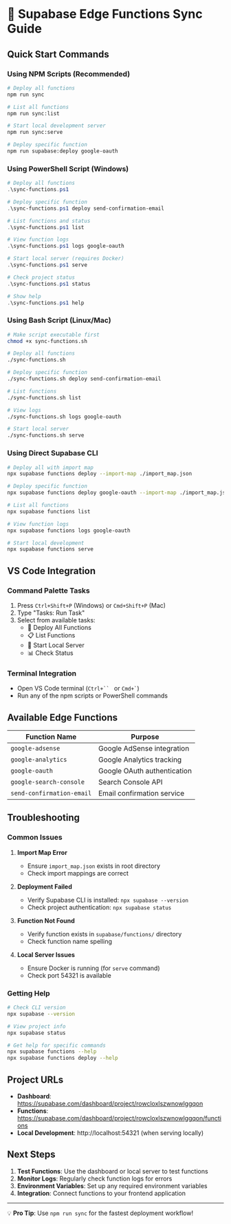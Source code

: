 # 🚀 Supabase Edge Functions Sync Guide

## Quick Start Commands

### Using NPM Scripts (Recommended)
```bash
# Deploy all functions
npm run sync

# List all functions
npm run sync:list

# Start local development server
npm run sync:serve

# Deploy specific function
npm run supabase:deploy google-oauth
```

### Using PowerShell Script (Windows)
```powershell
# Deploy all functions
.\sync-functions.ps1

# Deploy specific function
.\sync-functions.ps1 deploy send-confirmation-email

# List functions and status
.\sync-functions.ps1 list

# View function logs
.\sync-functions.ps1 logs google-oauth

# Start local server (requires Docker)
.\sync-functions.ps1 serve

# Check project status
.\sync-functions.ps1 status

# Show help
.\sync-functions.ps1 help
```

### Using Bash Script (Linux/Mac)
```bash
# Make script executable first
chmod +x sync-functions.sh

# Deploy all functions
./sync-functions.sh

# Deploy specific function
./sync-functions.sh deploy send-confirmation-email

# List functions
./sync-functions.sh list

# View logs
./sync-functions.sh logs google-oauth

# Start local server
./sync-functions.sh serve
```

### Using Direct Supabase CLI
```bash
# Deploy all with import map
npx supabase functions deploy --import-map ./import_map.json

# Deploy specific function
npx supabase functions deploy google-oauth --import-map ./import_map.json

# List all functions
npx supabase functions list

# View function logs
npx supabase functions logs google-oauth

# Start local development
npx supabase functions serve
```

## VS Code Integration

### Command Palette Tasks
1. Press `Ctrl+Shift+P` (Windows) or `Cmd+Shift+P` (Mac)
2. Type "Tasks: Run Task"
3. Select from available tasks:
   - 🚀 Deploy All Functions
   - 📋 List Functions
   - 🔧 Start Local Server
   - 📊 Check Status

### Terminal Integration
- Open VS Code terminal (`Ctrl+`` ` or `` Cmd+` ``)
- Run any of the npm scripts or PowerShell commands

## Available Edge Functions

| Function Name | Purpose |
|---------------|---------|
| `google-adsense` | Google AdSense integration |
| `google-analytics` | Google Analytics tracking |
| `google-oauth` | Google OAuth authentication |
| `google-search-console` | Search Console API |
| `send-confirmation-email` | Email confirmation service |

## Troubleshooting

### Common Issues

1. **Import Map Error**
   - Ensure `import_map.json` exists in root directory
   - Check import mappings are correct

2. **Deployment Failed**
   - Verify Supabase CLI is installed: `npx supabase --version`
   - Check project authentication: `npx supabase status`

3. **Function Not Found**
   - Verify function exists in `supabase/functions/` directory
   - Check function name spelling

4. **Local Server Issues**
   - Ensure Docker is running (for `serve` command)
   - Check port 54321 is available

### Getting Help

```bash
# Check CLI version
npx supabase --version

# View project info
npx supabase status

# Get help for specific commands
npx supabase functions --help
npx supabase functions deploy --help
```

## Project URLs

- **Dashboard**: https://supabase.com/dashboard/project/rowcloxlszwnowlggqon
- **Functions**: https://supabase.com/dashboard/project/rowcloxlszwnowlggqon/functions
- **Local Development**: http://localhost:54321 (when serving locally)

## Next Steps

1. **Test Functions**: Use the dashboard or local server to test functions
2. **Monitor Logs**: Regularly check function logs for errors
3. **Environment Variables**: Set up any required environment variables
4. **Integration**: Connect functions to your frontend application

---

💡 **Pro Tip**: Use `npm run sync` for the fastest deployment workflow!
